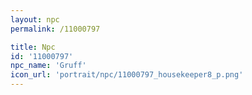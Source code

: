 ```yaml
---
layout: npc
permalink: /11000797

title: Npc
id: '11000797'
npc_name: 'Gruff'
icon_url: 'portrait/npc/11000797_housekeeper8_p.png'
---
```

